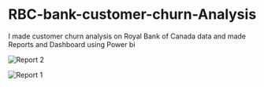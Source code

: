 # RBC-bank-customer-churn-Analysis
I made customer churn analysis on Royal Bank of Canada data and made Reports and Dashboard using Power bi






![Report 2](https://user-images.githubusercontent.com/115714083/206841507-d35a32fd-d0eb-4b33-9fc7-645dbc3603f9.png)

![Report 1](https://user-images.githubusercontent.com/115714083/206841511-16db0e99-56bc-4d5e-844b-b95acdf7273e.png)

